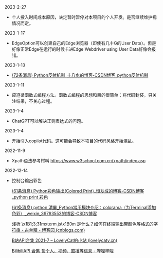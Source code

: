 2023-2-27

- 个人投入时间成本原因，决定暂时暂停对本项目的个人开发。是否继续维护视情况而定。

2023-1-17

- EdgeOption可以创建自己的Edge浏览器（即使有几十G的User Data）。但是好像正常Edge在运行的时候卡进Edge Webdriver using User Data好像会报错。

2023-1-13

- [(72条消息) Python反射机制_十八水的博客-CSDN博客_python反射机制](https://blog.csdn.net/lbj1260200629/article/details/128066006)

2023-1-11

- 应遵循函数式编程方法。函数式编程的思想和目的很简单：将代码封装，只关注结果，不关心过程。 

2023-1-4

- ChatGPT可以解决正则表达式的问题。

2023-1-4

- 开始引入copilot代码。这可能会导致本项目的代码风格开始混乱。

2022-11-9

- Xpath语法参考材料
  https://www.w3school.com.cn/xpath/index.asp

2022-12-14

- 控制台输出彩色

  [(61条消息) Python彩色输出(Colored Print)_恒友成的博客-CSDN博客_python print 彩色](https://blog.csdn.net/lx_ros/article/details/122811361)

  [(61条消息) python 清屏_Python常用模块介绍：colorama（为Terminal添加色彩）_weixin_39793553的博客-CSDN博客](https://blog.csdn.net/weixin_39793553/article/details/111293598)

  [浅析 \x1B1;3;31mxterm.js\x1B0m 是什么？如何在终端输出带颜色等格式的字符串 - 古兰精 - 博客园 (cnblogs.com)](https://www.cnblogs.com/goloving/p/15015053.html)

  [B站API合集 2021-7 – LovelyCat的小站 (lovelycatv.cn)](https://lovelycatv.cn/cv88)

  [BilibiliAPI 合集 含个人、视频、直播等信息 - 哔哩哔哩](https://www.bilibili.com/read/cv12357091/)

  